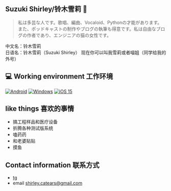 ## Suzuki Shirley/铃木雪莉 👋
> 私は多芸な人です。歌唱、編曲、Vocaloid、Pythonの才能があります。また、ポッドキャストの制作やブログの執筆も得意です。私は自由なブログの作者であり、エンジニアの猫の女性です。

中文名：铃木雪莉  
日语名：铃木雪莉（Suzuki Shirley）
现在你可以叫我雪莉或者喵姐（同学给我的外号）
## 💻 Working environment 工作环境
[![Android](https://img.shields.io/badge/Android%2012-3DDC84?style=for-the-badge&logo=android&logoColor=white)](https://www.android.com/android-12/)
[![Windows](https://img.shields.io/badge/-Windows_11_Insider_Preview-0078D6?style=flat-square&logo=windows11&logoColor=white)](https://www.microsoft.com/windows/windows-11)
[![iOS 15](https://img.shields.io/badge/iOS%-4f4f4f?style=for-the-badge&logo=iOS&logoColor=ffffff)](https://www.apple.com/ios/ios-15/)<br>
## like things 喜欢的事情
- 搞工程样品和医疗设备
- 折腾各种测试版系统
- 嗑药药
- 和老婆贴贴
- 摸鱼
## Contact information 联系方式
- [tg](https://t.me/ShirleyQaQ23)
- email shirley.catears@gmail.com
